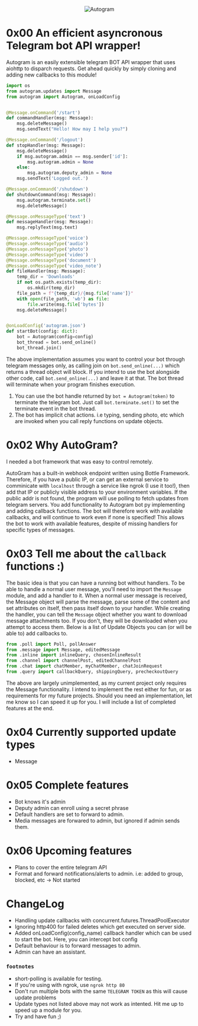 <p style="text-align: center;">
    <img src="https://raw.githubusercontent.com/sp3rtah/autogram/main/autogram.png" align="middle" alt="Autogram">
<p>

# 0x00 An efficient asyncronous Telegram bot API wrapper!
Autogram is an easily extensible telegram BOT API wrapper that uses aiohttp to disparch requests. Get ahead quickly by simply cloning and adding new callbacks to this module!

```python
import os
from autogram.updates import Message
from autogram import Autogram, onLoadConfig


@Message.onCommand('/start')
def commandHandler(msg: Message):
    msg.deleteMessage()
    msg.sendText("Hello! How may I help you?")

@Message.onCommand('/logout')
def stopHandler(msg: Message):
    msg.deleteMessage()
    if msg.autogram.admin == msg.sender['id']:
        msg.autogram.admin = None
    else:
        msg.autogram.deputy_admin = None
    msg.sendText('Logged out.')

@Message.onCommand('/shutdown')
def shutdownCommand(msg: Message):
    msg.autogram.terminate.set()
    msg.deleteMessage()

@Message.onMessageType('text')
def messageHandler(msg: Message):
    msg.replyText(msg.text)

@Message.onMessageType('voice')
@Message.onMessageType('audio')
@Message.onMessageType('photo')
@Message.onMessageType('video')
@Message.onMessageType('document')
@Message.onMessageType('video_note')
def fileHandler(msg: Message):
    temp_dir = 'Downloads'
    if not os.path.exists(temp_dir):
        os.mkdir(temp_dir)
    file_path = f"{temp_dir}/{msg.file['name']}"
    with open(file_path, 'wb') as file:
        file.write(msg.file['bytes'])
    msg.deleteMessage()


@onLoadConfig('autogram.json')
def startBot(config: dict):
    bot = Autogram(config=config)
    bot_thread = bot.send_online()
    bot_thread.join()
```
The above implementation assumes you want to control your bot through telegram messages only, as calling join on `bot.send_online(...)` which returns a thread object will block. If you intend to use the bot alongside other code, call `bot.send_online(...)` and leave it at that. The bot thread will terminate when your program finishes execution. 
1. You can use the bot handle returned by `bot = Autogram(token)` to terminate the telegram bot. Just call `bot.terminate.set()` to set the terminate event in the bot thread.
2. The bot has implicit chat actions. i.e typing, sending photo, etc which are invoked when you call reply functions on update objects.

# 0x02 Why AutoGram?
I needed a bot framework that was easy to control remotely.

AutoGram has a built-in webhook endpoint written using Bottle Framework. Therefore, if you have a public IP, or can get an external service to comminicate with `localhost` through a service like ngrok (I use it too!), then add that IP or publicly visible address to your environment variables. If the public addr is not found, the program will use polling to fetch updates from telegram servers.
You add functionality to Autogram bot py implementing and adding callback functions. The bot will therefore work with available callbacks, and will continue to work even if none is specified! This allows the bot to work with available features, despite of missing handlers for specific types of messages.


# 0x03 Tell me about the `callback` functions :)
The basic idea is that you can have a running bot without handlers. To be able to handle a normal user message, you'll need to import the `Message` module, and add a handler to it. When a normal user message is received, the Message object will parse the message, parse some of the content and set attributes on itself, then pass itself down to your handler. While creating the handler, you can tell the `Message` object whether you want to download message attachments too. If you don't, they will be downloaded when you attempt to access them. Below is a list of Update Objects you can (or will be able to) add callbacks to.

```python
from .poll import Poll, pollAnswer
from .message import Message, editedMessage
from .inline import inlineQuery, chosenInlineResult
from .channel import channelPost, editedChannelPost
from .chat import chatMember, myChatMember, chatJoinRequest
from .query import callbackQuery, shippingQuery, precheckoutQuery
```

The above are largely unimplemented, as my current project only requires the Message functionality. I intend to implement the rest either for fun, or as requirements for my future projects. Should you need an implementation, let me know so I can speed it up for you. I will include a list of completed features at the end.

# 0x04 Currently supported update types
- Message

# 0x05 Complete features
- Bot knows it's admin
- Deputy admin can enroll using a secret phrase
- Default handlers are set to forward to admin.
- Media messages are forwared to admin, but ignored if admin sends them.

# 0x06 Upcoming features
- Plans to cover the entire telegram API
- Format and forward notifications/alerts to admin. i.e: added to group, blocked, etc -> Not started

# ChangeLog
- Handling update callbacks with concurrent.futures.ThreadPoolExecutor
- Ignoring http400 for failed deletes which get executed on server side.
- Added onLoadConfig(config_name) callback handler which can be used to start the bot. Here, you can intercept bot config
- Default behaviour is to forward messages to admin.
- Admin can have an assistant.

### `footnotes`
- short-polling is available for testing.
- If you're using with ngrok, use `ngrok http 80`
- Don't run multiple bots with the same `TELEGRAM TOKEN` as this will cause update problems
- Update types not listed above may not work as intented. Hit me up to speed up a module for you.
- Try and have fun ;)

